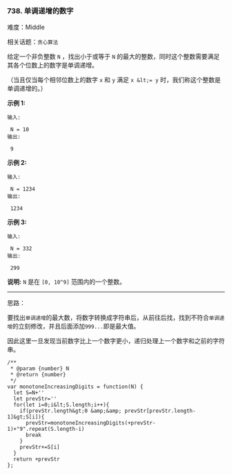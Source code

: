 ### 738. 单调递增的数字

难度：Middle

相关话题：`贪心算法`

给定一个非负整数 `N` ，找出小于或等于 `N` 的最大的整数，同时这个整数需要满足其各个位数上的数字是单调递增。



（当且仅当每个相邻位数上的数字 `x` 和 `y` 满足 `x &lt;= y` 时，我们称这个整数是单调递增的。）



 **示例 1:** 





```
输入:

 N = 10
输出:

 9

```

 **示例 2:** 





```
输入:

 N = 1234
输出:

 1234

```

 **示例 3:** 





```
输入:

 N = 332
输出:

 299

```

 **说明:**   `N` 是在 `[0, 10^9]` 范围内的一个整数。




-----

思路：

要找出`单调递增`的最大数，将数字转换成字符串后，从前往后找，找到不符合`单调递增`的立刻修改，并且后面添加`999...`即是最大值。

因此这里一旦发现当前数字比上一个数字更小，递归处理上一个数字和之前的字符串。


```
/**
 * @param {number} N
 * @return {number}
 */
var monotoneIncreasingDigits = function(N) {
  let S=N+''
  let prevStr=''
  for(let i=0;i&lt;S.length;i++){
    if(prevStr.length&gt;0 &amp;&amp; prevStr[prevStr.length-1]&gt;S[i]){
      prevStr=monotoneIncreasingDigits(+prevStr-1)+"9".repeat(S.length-i)
      break
    }
    prevStr+=S[i]
  }
  return +prevStr
};



```
